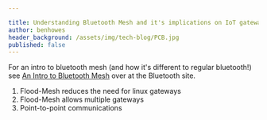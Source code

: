 ```yaml
---

title: Understanding Bluetooth Mesh and it's implications on IoT gateways
author: benhowes
header_background: /assets/img/tech-blog/PCB.jpg
published: false
---
```


For an intro to bluetooth mesh (and how it's different to regular bluetooth!) see [An Intro to Bluetooth Mesh](https://blog.bluetooth.com/an-intro-to-bluetooth-mesh-part1) over at the Bluetooth site.

1. Flood-Mesh reduces the need for linux gateways
2. Flood-Mesh allows multiple gateways
3. Point-to-point communications